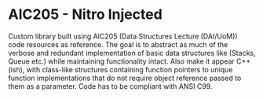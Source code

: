 # AIC205 - Nitro Injected
Custom library built using AIC205 (Data Structures Lecture (DAI/UoM)) code resources as reference. The goal is to abstract as much of the verbose and redundant implementation of basic data structures like (Stacks, Queue etc.) while maintaining functionality intact. Also make it appear C++(ish), with class-like structures containing function pointers to unique function implementations that do not require object reference passed to them as a parameter. Code has to be compliant with ANSI C99.

